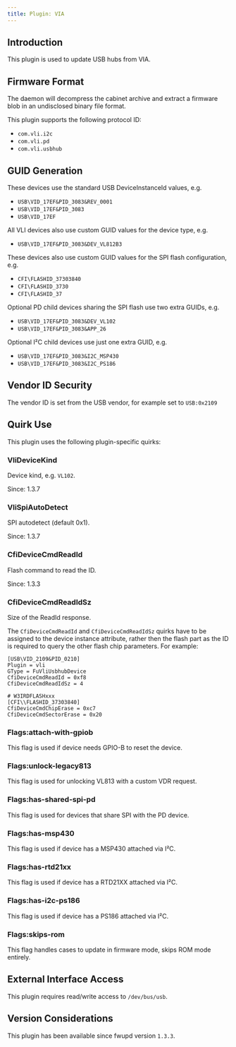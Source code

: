 ```yaml
---
title: Plugin: VIA
---
```


## Introduction

This plugin is used to update USB hubs from VIA.

## Firmware Format

The daemon will decompress the cabinet archive and extract a firmware blob in
an undisclosed binary file format.

This plugin supports the following protocol ID:

* `com.vli.i2c`
* `com.vli.pd`
* `com.vli.usbhub`

## GUID Generation

These devices use the standard USB DeviceInstanceId values, e.g.

* `USB\VID_17EF&PID_3083&REV_0001`
* `USB\VID_17EF&PID_3083`
* `USB\VID_17EF`

All VLI devices also use custom GUID values for the device type, e.g.

* `USB\VID_17EF&PID_3083&DEV_VL812B3`

These devices also use custom GUID values for the SPI flash configuration, e.g.

* `CFI\FLASHID_37303840`
* `CFI\FLASHID_3730`
* `CFI\FLASHID_37`

Optional PD child devices sharing the SPI flash use two extra GUIDs, e.g.

* `USB\VID_17EF&PID_3083&DEV_VL102`
* `USB\VID_17EF&PID_3083&APP_26`

Optional I²C child devices use just one extra GUID, e.g.

* `USB\VID_17EF&PID_3083&I2C_MSP430`
* `USB\VID_17EF&PID_3083&I2C_PS186`

## Vendor ID Security

The vendor ID is set from the USB vendor, for example set to `USB:0x2109`

## Quirk Use

This plugin uses the following plugin-specific quirks:

### VliDeviceKind

Device kind, e.g. `VL102`.

Since: 1.3.7

### VliSpiAutoDetect

SPI autodetect (default 0x1).

Since: 1.3.7

### CfiDeviceCmdReadId

Flash command to read the ID.

Since: 1.3.3

### CfiDeviceCmdReadIdSz

Size of the ReadId response.

The `CfiDeviceCmdReadId` and `CfiDeviceCmdReadIdSz` quirks have to be assigned to the device
instance attribute, rather then the flash part as the ID is required to query
the other flash chip parameters. For example:

    [USB\VID_2109&PID_0210]
    Plugin = vli
    GType = FuVliUsbhubDevice
    CfiDeviceCmdReadId = 0xf8
    CfiDeviceCmdReadIdSz = 4

    # W3IRDFLASHxxx
    [CFI\\FLASHID_37303840]
    CfiDeviceCmdChipErase = 0xc7
    CfiDeviceCmdSectorErase = 0x20

### Flags:attach-with-gpiob

This flag is used if device needs GPIO-B to reset the device.

### Flags:unlock-legacy813

This flag is used for unlocking VL813 with a custom VDR request.

### Flags:has-shared-spi-pd

This flag is used for devices that share SPI with the PD device.

### Flags:has-msp430

This flag is used if device has a MSP430 attached via I²C.

### Flags:has-rtd21xx

This flag is used if device has a RTD21XX attached via I²C.

### Flags:has-i2c-ps186

This flag is used if device has a PS186 attached via I²C.

### Flags:skips-rom

This flag handles cases to update in firmware mode, skips ROM mode entirely.

## External Interface Access

This plugin requires read/write access to `/dev/bus/usb`.

## Version Considerations

This plugin has been available since fwupd version `1.3.3`.
